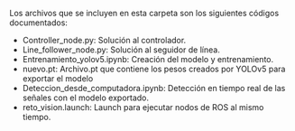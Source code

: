 Los archivos que se incluyen en esta carpeta son los siguientes códigos documentados:

- Controller_node.py: Solución al controlador.
- Line_follower_node.py: Solución al seguidor de línea.
- Entrenamiento_yolov5.ipynb: Creación del modelo y entrenamiento.
- nuevo.pt: Archivo.pt que contiene los pesos creados por YOLOv5 para exportar el modelo
- Deteccion_desde_computadora.ipynb: Detección en tiempo real de las señales con el modelo exportado.
- reto_vision.launch: Launch para ejecutar nodos de ROS al mismo tiempo.
 
